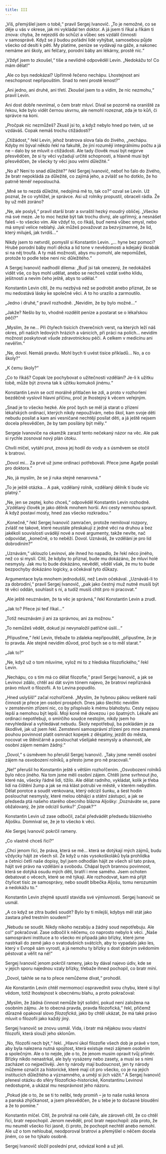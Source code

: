 ```yaml
---
title: III
---
```


„Víš, přemýšlel jsem o tobě,“ pravil Sergej Ivanovič. „To je nemožné, co se děje u vás v okrese, jak mi vykládal ten doktor. A já jsem ti říkal a říkám ti znova: chyba, že nejezdíš do schůzí a vůbec ses vzdálil činnosti v samosprávě. Když se jí budou pořádní lidé vyhýbat, samosebou půjde všecko od desíti k pěti. My platíme, peníze se vydávají na gáže, a nakonec nemáme ani školy, ani felčary, porodní báby ani lékárny, prostě nic.“

„Vždyť jsem to zkoušel,“ tiše a nevlídně odpověděl Levin. „Nedokážu to! Co mám dělat!“

„Ale co bys nedokázal? Upřímně řečeno nechápu. Lhostejnost ani neschopnost nepřipouštím. Snad to není prostě lenost?“

„Ani jedno, ani druhé, ani třetí. Zkoušel jsem to a vidím, že nic nezmohu,“ pravil Levin.

Ani dost dobře nevnímal, o čem bratr mluví. Díval se pozorně na oraniště za řekou, kde bylo vidět černou skvrnu, ale nemohl rozeznat, zda je to kůň, či správce na koni.

„Pročpak nic nezmůžeš? Zkusil jsi to, a když nebylo hned po tvém, už se vzdáváš. Copak nemáš trochu ctižádosti?“

„Ctižádost,“ řekl Levin, jehož bratrova slova ťala do živého, „nechápu. Kdyby mi býval někdo řekl na fakultě, že jiní rozumějí integrálnímu počtu a já ne – dalo by se mluvit o ctižádosti. Ale tady člověk musí být nejprve přesvědčen, že si ty věci vyžadují určité schopnosti, a hlavně musí být přesvědčen, že všecky ty věci jsou velmi důležité.“

„No a? Není to snad důležité?“ řekl Sergej Ivanovič, neboť ho ťalo do živého, že bratr nepokládá za důležité, co zajímá jeho, a zvlášť se ho dotklo, že ho patrně téměř neposlouchá.

„Mně se to nezdá důležité, nedojímá mě to, tak co?“ ozval se Levin. Už poznal, že co vyhlížel, je správce. Asi už rolníky propustil, obraceli rádla. Že by už měli zoráno?

„Ne, ale poslyš,“ pravil starší bratr a svraštil hezký moudrý obličej. „Všecko má své meze. Je to moc hezké být tak trochu divný, ale upřímný, a nesnášet faleš – to všecko vím. Ale vždyť to, co říkáš, buď nemá vůbec smysl, nebo má smysl velice neblahý. Jak můžeš považovat za bezvýznamné, že lid, který miluješ, jak tvrdíš…“

Nikdy jsem to netvrdil, pomyslil si Konstantin Levin. „… hyne bez pomoci? Hrubé porodní báby moří děcka a lid tone v nevědomosti a kdejaký škrabák si na něj troufá. A ty máš možnosti, abys mu pomohl, ale nepomůžeš, protože to podle tebe není nic důležitého.“

A Sergej Ivanovič nadhodil dilema: „Buď jsi tak omezený, že nedokážeš vidět vše, co bys mohl udělat, anebo se nechceš vzdát svého klidu, ješitnosti a nevím čeho ještě, abys to udělal.“

Konstantin Levin cítil, že mu nezbývá než se podrobit anebo přiznat, že se mu nedostává lásky ke společné věci. A to ho urazilo a zarmoutilo.

„Jedno i druhé,“ pravil rozhodně. „Nevidím, že by bylo možné…“

„Jakže? Nešlo by to, vhodně rozdělit peníze a postarat se o lékařskou péči?“

„Myslím, že ne… Při čtyřech tisících čtverečních verst, na kterých leží náš okres, při našich ledových hrázích a vánicích, při práci na polích… nevidím možnost poskytovat všude zdravotnickou péči. A celkem v medicínu ani nevěřím.“

„Ne, dovol. Nemáš pravdu. Mohl bych ti uvést tisíce příkladů… No, a co školy?“

„K čemu školy?“

„Co to říkáš? Copak lze pochybovat o užitečnosti vzdělání? Je-li k užitku tobě, může být zrovna tak k užitku komukoli jinému.“

Konstantin Levin se octl morálně přitlačen ke zdi, a proto v rozhorlení bezděčně vyslovil hlavní příčinu, proč je lhostejný k věcem veřejným.

„Snad je to všecko hezké. Ale proč bych se měl já starat o zřízení lékařských ordinací, kterých nikdy nepoužívám, nebo škol, kam svoje děti nebudu posílat a kam ani vesničané nechtějí posílat děti, a já ještě nejsem docela přesvědčen, že by tam posílány být měly.“

Sergeje Ivanoviče na okamžik zarazil tento nečekaný názor na věc. Ale pak si rychle zosnoval nový plán útoku.

Chvíli mlčel, vytáhl prut, znova jej hodil do vody a s úsměvem se otočil k bratrovi.

„Dovol mi… Za prvé už jsme ordinaci potřebovali. Přece jsme Agafje poslali pro doktora.“

„No, já myslím, že se jí ruka stejně nenarovná.“

„To je ještě otázka… A pak, vzdělaný rolník, vzdělaný dělník ti bude víc platný.“

„Ne, jen se zeptej, koho chceš,“ odpověděl Konstantin Levin rozhodně. „Vzdělaný člověk je jako dělník mnohem horší. Ani cesty nemohou spravit. A když postaví mosty, hned zas všecko rozkradou.“

„Konečně,“ řekl Sergej Ivanovič zamračen, protože nemiloval rozpory, zvlášť ne takové, které neustále přeskakují z jedné věci na druhou a bez jakékoli souvislosti uvádějí nové a nové argumenty, takže nevíte, nač odpovídat, „konečně, o to neběží. Dovol. Uznáváš, že vzdělání je pro lid dobrodiním?“

„Uznávám,“ uklouzlo Levinovi, ale ihned ho napadlo, že řekl něco jiného, než co si myslí. Cítil, že kdyby to přiznal, bude mu dokázáno, že mluví holé nesmysly. Jak mu to bude dokázáno, nevěděl, věděl však, že mu to bude bezpochyby dokázáno logicky, a očekával tyto důkazy.

Argumentace byla mnohem jednodušší, než Levin očekával. „Uznáváš-li to za dobrodiní,“ pravil Sergej Ivanovič, „pak jako čestný muž nutně musíš být té věci oddán, souhlasit s ní, a tudíž musíš chtít pro ni pracovat.“

„Ale ještě neuznávám, že ta věc je správná,“ řekl Konstantin Levin a zrudl.

„Jak to? Přece jsi teď říkal…“

„Totiž neuznávám ji ani za správnou, ani za možnou.“

„To nemůžeš vědět, dokud jsi nevynaložil patřičné úsilí…“

„Připusťme,“ řekl Levin, třebaže to zdaleka nepřipouštěl, „připusťme, že je to pravda. Ale stejně nevidím důvod, proč bych se o to měl starat.“

„Jak to?“

„Ne, když už o tom mluvíme, vylož mi to z hlediska filozofického,“ řekl Levin.

„Nechápu, co s tím má co dělat filozofie,“ pravil Sergej Ivanovič, a jak se Levinovi zdálo, chtěl asi dát svým tónem najevo, že bratrovi nepřiznává právo mluvit o filozofii. A to Levina popudilo.

„Hned uslyšíš!“ začal rozhořčeně. „Myslím, že hybnou pákou veškeré naší činnosti je přece jen osobní prospěch. Dnes jako šlechtic nevidím v zemstevním zřízení nic, co by přispívalo k mému blahobytu. Cesty nejsou lepší a nemohou být lepší. Moji koně mě dovezou i po špatných. Lékaře ani ordinaci nepotřebuji, o smírčího soudce nestojím, nikdy jsem ho nevyhledával a vyhledávat nebudu. Školy nepotřebuji, ba pokládám je za škodlivé, jak už jsem řekl. Zemstevní samosprávní zřízení pro mne znamená pouhou povinnost platit osmnáct kopejek z děsjatiny, jezdit do města, nocovat ve štěničárně a poslouchat všelijaké nesmysly a ohavnosti, ale osobní zájem nemám žádný.“

„Dovol,“ s úsměvem ho přerušil Sergej Ivanovič. „Taky jsme neměli osobní zájem na osvobození rolníků, a přesto jsme pro ně pracovali.“

„Ne!“ přerušil ho Konstantin ještě s větším rozhořčením. „Osvobození rolníků bylo něco jiného. Na tom jsme měli osobní zájem. Chtěli jsme svrhnout jho, které nás, všecky řádné lidi, tížilo. Ale dělat radního, vykládat, kolik je třeba lidí na čištění žump a jak se má klást potrubí ve městě, v kterém nebydlím. Dělat porotce a soudit venkovana, který odcizil šunku, a šest hodin poslouchat nesmysly, které melou obhájci a státní zástupci, a jak se předseda ptá našeho starého obecního blázna Aljošky: ‚Doznáváte se, pane obžalovaný, že jste odcizil šunku?‘ ‚Copak?‘“

Konstantin Levin už zase odbočil, začal předvádět předsedu bláznivého Aljošku. Domníval se, že je to všecko k věci.

Ale Sergej Ivanovič pokrčil rameny.

„Co vlastně chceš říci?“

„Chci jenom říci, že práva, která se mě… která se dotýkají mých zájmů, budu vždycky hájit ze všech sil. Že když u nás vysokoškoláků byla prohlídka a četníci četli naše dopisy, byl jsem odhodlán hájit ze všech sil tato práva, hájit své právo na vzdělání a svobodu. Chápal bych brannou povinnost, která se dotýká osudu mých dětí, bratří i mne samého. Jsem ochoten debatovat o věcech, které se mě týkají. Ale rozhodovat, kam má přijít čtyřicet tisíc ze samosprávy, nebo soudit blbečka Aljošu, tomu nerozumím a nedokážu to.“

Konstantin Levin zřejmě spustil stavidla své výmluvnosti. Sergej Ivanovič se usmál.

„A co když se zítra budeš soudit? Bylo by ti milejší, kdybys měl stát jako zastara před trestním soudem?“

„Nebudu se soudit. Nikdy nikoho nezabiju a žádný soud nepotřebuju. Ale co!“ pokračoval. Zase odbočil k něčemu, co naprosto nebylo k věci. „Naše samosprávní instituce a to všecko mi připadá jako břízky, které jsme nastrkali do země jako o svatodušních svátcích, aby to vypadalo jako les, který v Evropě sám vyrostl, a já nemohu ty břízky s dost dobrým svědomím pěstovat a věřit na ně!“

Sergej Ivanovič jenom pokrčil rameny, jako by dával najevo údiv, kde se v jejich sporu najednou vzaly břízky, třebaže ihned pochopil, co bratr míní.

„Dovol, takhle se na to přece nemůžeme dívat,“ prohodil.

Ale Konstantin Levin chtěl mermomocí ospravedlnit svou chybu, které si byl vědom, totiž lhostejnost k obecnému blahu, a proto pokračoval:

„Myslím, že žádná činnost nemůže být solidní, pokud není založena na osobním zájmu. Je to obecná pravda, pravda filozofická,“ řekl, přičemž důrazně opakoval slovo _filozofická_, jako by chtěl ukázat, že má také právo mluvit o filozofii jako každý jiný.

Sergej Ivanovič se znovu usmál. Vida, i bratr má nějakou svou vlastní filozofii, která slouží jeho sklonům.

„No, filozofii nech být,“ řekl. „Hlavní úkol filozofie všech dob je právě v tom, aby byla nalezena nutná spojitost, která existuje mezi zájmem osobním a společným. Ale o to nejde, jde o to, že jenom musím opravit tvůj příměr. Břízky nikdo nenastrkal, ale byly vysázeny nebo zasety, a musí se s nimi zacházet co nejpečlivěji. Jen ty národy mají budoucnost, jen ty národy můžeme označit za historické, které mají cit pro všecko, co je na jejich institucích důležitého a významného, a umějí si jich vážit.“ A Sergej Ivanovič přenesl otázku do sféry filozoficko-historické, Konstantinu Levinovi nedostupné, a ukázal mu nesprávnost jeho názoru.

„Pokud jde o to, že se ti to nelíbí, tedy promiň – je to naše ruská lenora a panská zhýčkanost, a jsem přesvědčen, že u tebe je to dočasné bloudění a že to pomine.“

Konstantin mlčel. Cítil, že prohrál na celé čáře, ale zároveň cítil, že co chtěl říci, bratr nepochopil. Jenom nevěděl, proč bratr nepochopil: zda proto, že mu neuměl všecko říci jasně, či proto, že pochopit nechtěl anebo nemohl. Ale už o tom nehloubal, neodporoval bratrovi a přemýšlel o něčem docela jiném, co se ho týkalo osobně.

Sergej Ivanovič složil poslední prut, odvázal koně a už jeli.
